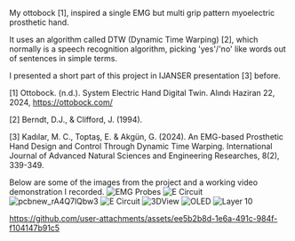 My ottobock [1], inspired a single EMG but multi grip pattern myoelectric prosthetic hand.

It uses an algorithm called DTW (Dynamic Time Warping) [2], which normally is a speech recognition algorithm, picking 'yes'/'no' like words out of sentences in simple terms.

I presented a short part of this project in IJANSER presentation [3] before.

[1] Ottobock. (n.d.). System Electric Hand Digital Twin. Alındı Haziran 22, 2024, https://ottobock.com/

[2] Berndt, D.J., & Clifford, J. (1994).

[3] Kadılar, M. C., Toptaş, E. & Akgün, G. (2024). An EMG-based Prosthetic Hand Design and Control Through Dynamic Time Warping. International Journal of Advanced Natural Sciences and Engineering Researches, 8(2), 339-349. 


Below are some of the images from the project and a working video demonstration I recorded.
![EMG Probes](https://github.com/user-attachments/assets/c286c6e3-3aae-4f18-991e-e6e62725d567)
![E Circuit](https://github.com/user-attachments/assets/dcf46c61-ebfa-4250-a517-7626e3944b9f)
![pcbnew_rA4Q7lQbw3](https://github.com/user-attachments/assets/0701f87a-ca53-46b9-9a88-1d37206926b3)
![E Circuit](https://github.com/user-attachments/assets/214b0da7-b913-4b3a-81a4-8d0ce5a349b5)
![3DView](https://github.com/user-attachments/assets/ef785796-5f56-4458-9748-d2fed3997954)
![OLED](https://github.com/user-attachments/assets/c69b61e3-642b-458f-b2a8-5e7c67c7c2f6)
![Layer 10](https://github.com/user-attachments/assets/25244ae5-5a1d-4c5f-933f-386d501a663f)


https://github.com/user-attachments/assets/ee5b2b8d-1e6a-491c-984f-f104147b91c5

